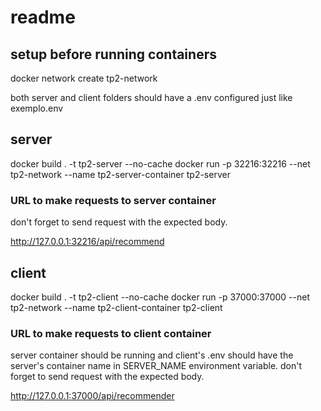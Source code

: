 # readme

## setup before running containers

docker network create tp2-network

both server and client folders should have a .env configured just like exemplo.env

## server

docker build . -t tp2-server --no-cache
docker run -p 32216:32216 --net tp2-network --name tp2-server-container tp2-server

### URL to make requests to server container

don't forget to send request with the expected body.

http://127.0.0.1:32216/api/recommend

## client

docker build . -t tp2-client --no-cache
docker run -p 37000:37000 --net tp2-network --name tp2-client-container tp2-client

### URL to make requests to client container

server container should be running and client's .env should have the server's container name in SERVER_NAME environment variable.
don't forget to send request with the expected body.

http://127.0.0.1:37000/api/recommender